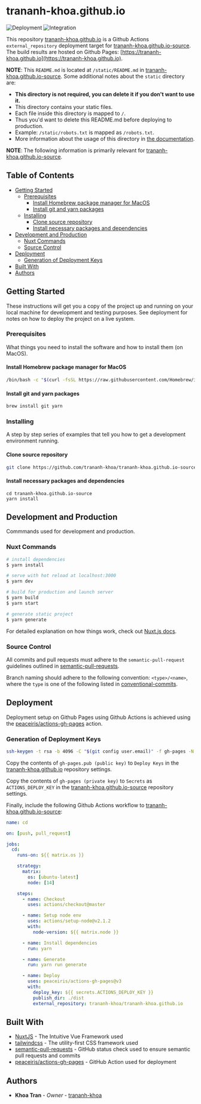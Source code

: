 # trananh-khoa.github.io <!-- omit in toc -->

![Deployment](https://github.com/trananh-khoa/trananh-khoa.github.io-source/workflows/cd/badge.svg)
![Integration](https://github.com/trananh-khoa/trananh-khoa.github.io-source/workflows/ci/badge.svg)

This repository [trananh-khoa.github.io](https://github.com/trananh-khoa/trananh-khoa.github.io) is a Github Actions `external_repository` deployment target for [trananh-khoa.github.io-source](https://github.com/trananh-khoa/trananh-khoa.github.io-source). The build results are hosted on Github Pages: [https://trananh-khoa.github.io](https://trananh-khoa.github.io).

**NOTE**: This `README.md` is located at `/static/README.md` in [trananh-khoa.github.io-source](https://github.com/trananh-khoa/trananh-khoa.github.io-source). Some additional notes about the `static` directory are:
- **This directory is not required, you can delete it if you don't want to use it.**
- This directory contains your static files.
- Each file inside this directory is mapped to `/`.
- Thus you'd want to delete this README.md before deploying to production.
- Example: `/static/robots.txt` is mapped as `/robots.txt`.
- More information about the usage of this directory in [the documentation](https://nuxtjs.org/guide/assets#static).

**NOTE**: The following information is primarily relevant for [trananh-khoa.github.io-source](https://github.com/trananh-khoa/trananh-khoa.github.io-source).

## Table of Contents <!-- omit in toc -->
- [Getting Started](#getting-started)
  - [Prerequisites](#prerequisites)
    - [Install Homebrew package manager for MacOS](#install-homebrew-package-manager-for-macos)
    - [Install git and yarn packages](#install-git-and-yarn-packages)
  - [Installing](#installing)
    - [Clone source repository](#clone-source-repository)
    - [Install necessary packages and dependencies](#install-necessary-packages-and-dependencies)
- [Development and Production](#development-and-production)
  - [Nuxt Commands](#nuxt-commands)
  - [Source Control](#source-control)
- [Deployment](#deployment)
  - [Generation of Deployment Keys](#generation-of-deployment-keys)
- [Built With](#built-with)
- [Authors](#authors)

## Getting Started

These instructions will get you a copy of the project up and running on your local machine for development and testing purposes. See deployment for notes on how to deploy the project on a live system.

### Prerequisites

What things you need to install the software and how to install them (on MacOS).

#### Install Homebrew package manager for MacOS

```bash
/bin/bash -c "$(curl -fsSL https://raw.githubusercontent.com/Homebrew/install/HEAD/install.sh)"
```

#### Install git and yarn packages

```bash
brew install git yarn
```

### Installing

A step by step series of examples that tell you how to get a development environment running.

#### Clone source repository

```bash
git clone https://github.com/trananh-khoa/trananh-khoa.github.io-source.git
```

#### Install necessary packages and dependencies

```
cd trananh-khoa.github.io-source
yarn install
```

## Development and Production

Commmands used for development and production.
### Nuxt Commands

```bash
# install dependencies
$ yarn install

# serve with hot reload at localhost:3000
$ yarn dev

# build for production and launch server
$ yarn build
$ yarn start

# generate static project
$ yarn generate
```

For detailed explanation on how things work, check out [Nuxt.js docs](https://nuxtjs.org).

### Source Control

All commits and pull requests must adhere to the `semantic-pull-request` guidelines outlined in [semantic-pull-requests](https://github.com/zeke/semantic-pull-requests).

Branch naming should adhere to the following convention: `<type>/<name>`, where the `type` is one of the following listed in [conventional-commits](https://www.conventionalcommits.org/en/v1.0.0/#summary).

## Deployment

Deployment setup on Github Pages using Github Actions is achieved using the [peaceiris/actions-gh-pages](https://github.com/peaceiris/actions-gh-pages) action.

### Generation of Deployment Keys

```bash
ssh-keygen -t rsa -b 4096 -C "$(git config user.email)" -f gh-pages -N ""
```

Copy the contents of `gh-pages.pub (public key)` to `Deploy Keys` in the [trananh-khoa.github.io](https://github.com/trananh-khoa/trananh-khoa.github.io) repository settings.

Copy the contents of `gh-pages (private key)` to `Secrets` as `ACTIONS_DEPLOY_KEY` in the [trananh-khoa.github.io-source](https://github.com/trananh-khoa/trananh-khoa.github.io-source) repository settings.

Finally, include the following Github Actions workflow to [trananh-khoa.github.io-source](https://github.com/trananh-khoa/trananh-khoa.github.io-source):

```yml
name: cd

on: [push, pull_request]

jobs:
  cd:
    runs-on: ${{ matrix.os }}

    strategy:
      matrix:
        os: [ubuntu-latest]
        node: [14]

    steps:
      - name: Checkout
        uses: actions/checkout@master

      - name: Setup node env
        uses: actions/setup-node@v2.1.2
        with:
          node-version: ${{ matrix.node }}

      - name: Install dependencies
        run: yarn

      - name: Generate
        run: yarn run generate

      - name: Deploy
        uses: peaceiris/actions-gh-pages@v3
        with:
          deploy_key: ${{ secrets.ACTIONS_DEPLOY_KEY }}
          publish_dir: ./dist
          external_repository: trananh-khoa/trananh-khoa.github.io
```

## Built With

* [NuxtJS](https://nuxtjs.org/) - The Intuitive Vue Framework used
* [tailwindcss](https://tailwindcss.com/) - The utility-first CSS framework used
* [semantic-pull-requests](https://github.com/zeke/semantic-pull-requests) - GitHub status check used to ensure semantic pull requests and commits
* [peaceiris/actions-gh-pages](https://github.com/peaceiris/actions-gh-pages) - GitHub Action used for deployment

## Authors

* **Khoa Tran** - *Owner* - [trananh-khoa](https://github.com/trananh-khoa)
